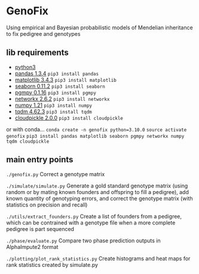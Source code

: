 # GenoFix
Using empirical and Bayesian probabilistic models of Mendelian inheritance to fix pedigree and genotypes

## lib requirements
* [python3](https://www.python.org/download/releases/3.0/)
* [pandas 1.3.4](https://pandas.pydata.org/) `pip3 install pandas`
* [matplotlib 3.4.3](https://matplotlib.org/) `pip3 install matplotlib`
* [seaborn 0.11.2](https://seaborn.pydata.org/) `pip3 install seaborn`
* [pgmpy 0.1.16](https://github.com/pgmpy/pgmpy) `pip3 install pgmpy`
* [networkx 2.6.2](https://networkx.org/) `pip3 install networkx`
* [numpy 1.21](https://numpy.org/) `pip3 install numpy`
* [tqdm 4.62.3](https://github.com/tqdm/tqdm) `pip3 install tqdm`
* [cloudpickle 2.0.0](https://github.com/cloudpipe/cloudpickle) `pip3 install cloudpickle`

or with conda...
`conda create -n genofix python=3.10.0`
`source activate genofix`
`pip3 install pandas matplotlib seaborn pgmpy networkx numpy tqdm cloudpickle`

## main entry points
`./genofix.py`
Correct a genotype matrix 

`./simulate/simulate.py`
Generate a gold standard genotype matrix (using random or by mating known founders and offspring to fill a pedigree), add known quantity of genotyping errors, and correct the genotype matrix (with statistics on precision and recall) 

`./utils/extract_founders.py`
Create a list of founders from a pedigree, which can be contrained with a genotype file when a more complete pedigree is part sequenced

`./phase/evaluate.py`
Compare two phase prediction outputs in AlphaImpute2 format

`./plotting/plot_rank_statistics.py`
Create histograms and heat maps for rank statistics created by simulate.py
